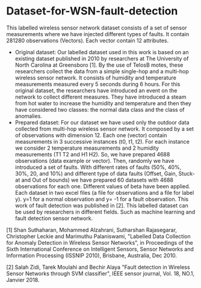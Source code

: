 # Dataset-for-WSN-fault-detection
This labelled wireless sensor network dataset consists of a set of sensor measurements where we have injected 
different types of faults. It contain 281280 observations (Vectors). 
Each vector contain 12 attributes. 
- Original dataset: Our labelled dataset used in this work is based on an existing dataset published in 2010 by researchers at 
The University of North Carolina at Greensboro [1]. 
By the use of TelosB motes, these researchers collect the data from a simple single-hop and a multi-hop wireless sensor network. 
It consists of humidity and temperature measurements measured every 5 seconds during 6 hours. 
For this original dataset, the researchers have introduced an event on the network to collect different measures. 
They have introduced a steam from hot water to increase the humidity and temperature and then they have considered 
two classes: the normal data class and the class of anomalies. 
- Prepared dataset: For our dataset we have used only the outdoor data collected from multi-hop wireless sensor network. 
It composed by a set of observations with dimension 12. Each one (vector) contain measurements in 3 successive instances (t0, t1, t2). 
For each instance we consider 2 temperature measurements and 2 humidity measurements (T1 T2 and H1 H2). 
So, we have prepared 4688 observations (data example or vector). Then, randomly we have introduced a set of faults. 
With different rates of faults (50%, 40%, 30%, 20, and 10%) and different type of data faults (Offset, Gain, Stuck-at and Out of bounds)
we have prepared 60 datasets with 4688 observations for each one. Different values of beta have been applied. 
Each dataset in two excel files (a file for observations and a file for label y). 
y=1 for a normal observation and y= -1 for a fault observation. This work of fault detection was published in [2]. 
This labelled dataset can be used by researchers in different fields. Such as machine learning and fault detection sensor network. 

[1] Shan Suthaharan, Mohammed Alzahrani, Sutharshan Rajasegarar, Christopher Leckie and Marimuthu Palaniswami, 
"Labelled Data Collection for Anomaly Detection in Wireless Sensor Networks", 
in Proceedings of the Sixth International Conference on Intelligent Sensors, 
Sensor Networks and Information Processing (ISSNIP 2010), Brisbane, Australia, Dec 2010. 

[2] Salah Zidi, Tarek Moulahi and Bechir Alaya "Fault detection in Wireless Sensor Networks through SVM classifier", 
IEEE sensor journal, Vol. 18, NO.1, Janvier 2018.
